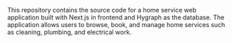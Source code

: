 This repository contains the source code for a home service web application built with Next.js in frontend and Hygraph as the database. 
The application allows users to browse, book, and manage home services such as cleaning, plumbing, and electrical work.
